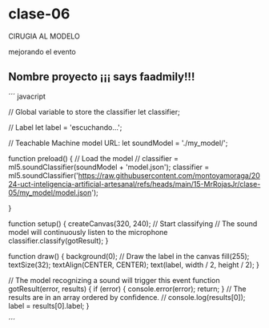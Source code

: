 # clase-06
CIRUGIA AL MODELO

mejorando el evento 

## Nombre proyecto  ¡¡¡ says faadmily!!! 


´´´ javacript

  // Global variable to store the classifier
let classifier;

// Label
let label = 'escuchando...';

// Teachable Machine model URL:
let soundModel = './my_model/';


function preload() {
  // Load the model
  // classifier = ml5.soundClassifier(soundModel + 'model.json');
  classifier = ml5.soundClassifier('https://raw.githubusercontent.com/montoyamoraga/2024-uct-inteligencia-artificial-artesanal/refs/heads/main/15-MrRojasJr/clase-05/my_model/model.json');
  
}

function setup() {
  createCanvas(320, 240);
  // Start classifying
  // The sound model will continuously listen to the microphone
  classifier.classify(gotResult);
}

function draw() {
  background(0);
  // Draw the label in the canvas
  fill(255);
  textSize(32);
  textAlign(CENTER, CENTER);
  text(label, width / 2, height / 2);
}


// The model recognizing a sound will trigger this event
function gotResult(error, results) {
  if (error) {
    console.error(error);
    return;
  }
  // The results are in an array ordered by confidence.
  // console.log(results[0]);
  label = results[0].label;
}

´´´
